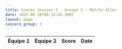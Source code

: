 ```yaml
---
title: Scores Session 2 - Groupe 3 - Matchs Aller
date: 2025-06-16T08:15:43.309Z
layout: page
concern_group: 3
---
```




| Équipe 1 | Équipe 2 | Score | Date |
|----------|----------|-------|------|

